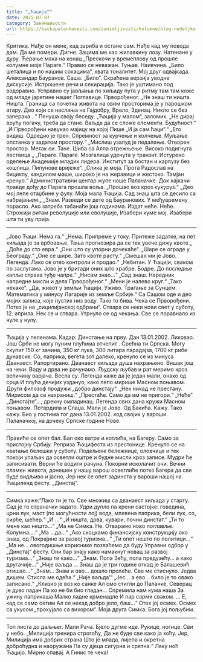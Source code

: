 ```yaml
---
title: "„Ћација“"
date: 2025-07-07
category: Занимљивости
url: https://backapalankavesti.com/zanimljivosti/kolumne/blog-nedeljko-bacina/cacija/
---
```


Критика.
Нађе он мене, кад зариба и остане сам.
Нађе кад му повода дам.
Да ме помери. Дигне.
Зацима ме као жилавкину лозу.
Натенане у дуру.
Ћерање мака на конац
„Прескочи у времеплову од прошле колумне
моје Параге.“ Правио се неважан.
Туњав. Наивчина. „Било шеталица и по нашим сокацима“,
хвата тоналитет.
Мој друг одвајкада.
Александар Бауранов. Саша.
„Било“. Скраћена верзија уводне дискусије.
Истрошене речи и секирација.
Тако је уштимано под водоравно.
Усправно су јављања по хиљаду пута
у ритму там там коже од младе јаретине
нашег Поглавице. Прворођеног.
„Не знаш ти ништа. Ништа. Граница са почетка живота
на овим просторима је у парошком атару.
Део који се наслања на Гајдобру, Врело,
Зденац. Никло се без заперака…“
Пенуша своју беседу.
„Ћација у малом“, заломих.
„Не дирај врућу погачу, треба да стане.
Ваљда да се сложе елементи. Будућност.“
„И Прворођени навукао мајицу на којој
Пише „И ја сам ћаци“.“
„Ето видиш. Одредио је трен.
Спремност за курчење и колчење.
Муљање опстанка у задатом простору.“
„Мислиш узалуд је педалење. Отворен простор.
Метак си. Тане. Шиба са Алпа отрежњење.
Високо подигнута лествица.„
„Параге. Параге. Мозгалица уденута у
транзит. Истурено оделење Академије младих лидера.
Институт за бостан и карпузу без кошпица.
Пипунове вријеже“.
„Слика је моја. Прота Радослав на бициклу,
кандилом маше, широко је на жеравици и жестоко.
Тамјан кренуо.“
Административни центар жупе наше Паланачке.
Док хајкачи правде дођу до Парага прошла воља.
„Прошао воз кроз кукуруз.“
„Део мој лепе отаџбине у фулу.
Моја мала Ћација. Сад знаш шта се десило
са набрајањем.„
„Знам. Разведи се дете од Бауранових.
У међувремену порасло.
Ако затреба табанаће још годинама.
Издат неће. Неће.
Строжији ритам револуције или еволуције,
Изабери куме мој. Изабери шта ти уву прија.
***
„Јово Ћаци. Нема га.“
„Нема. Припреме у току.
Притеже задатке, на пет хиљада је за врбовање.
Тања прогнозира да се тек увече дижу квоте.„
„Доће до сто евра.“ „Они што су упорни дочекаће“.
„Шире се ограде у Београду.“
„Оне се шире. Зато квоте расту.“
„Смешан ми је Јово. Легенда. Лако се
отео контроли и продао.“
„Небитан. У Ћацији, сваком по заслугама.
Јово је у бригади оних што храбре. Бодре.
До последње капље страха туђе чапре.“
„Нисам знао…“
„Сад знаш. Наредник напредне мисли и дела Прворођеног.“
„Мени је налево круг.“
„Тако некако“.
„Да, живот у земљи Ћацији. Уживо.
Трагање за Сунцем. Математика у минусу
Лагарије из земље Србије.“
Са Сашом оде и део мојих записа, које пустих низ воду.
Тако то бива.
Чека се Прворођени. Потез је на „сицилијанској одбрани“.
Ствара се неки нови свет у суботу, 12. априла.
Нек се и ствара. Утрнуло се од чекања.
Све се поравнало из нуле у нулу.
***
Ћација у пеленама.
Кадар: Динстање на прву.
Дан 13.01.2002. Ликовао.
Још Срби не могу пуним плућима отчепит .
Срећна ти Српска. Могу скупит 150 кг зачина,
350 кг лука, 300 литара парадајза, 1700 кг рибе дунавске.
Со, паприка, вегета зот далеко, кренуло се из минуса
Дванаест. Рапортирано.
Дванаест хиљада душа нахрањено. Вишак још на чеки.
Воду и дрва не рачунамо. Људску љубав и рат
меримо кроз величину варјача.
Весла су.
Легенда каже да је један мали, онако од срца
И плућа дечијих уздануо, како лепо мирише
Масном поњавом.
Други филозоф продужи „добро динстају“.
„Нек никад не престану. Мирисом да се нахраниш.“
„Престаће. Само да им не пригори.“
„Неће“
„Динстајте“…, дрекну омладинац.
Легенда ових дана кружи Масном поњавом.
Потврдила и Слаџа.
Мали је Јово.
Од Бакића. Кажу. Тако кажу.
Био у гостима тог дана 13.01.2002. код својих у вароши.
Паланачкој, на дочеку Српске године Нове.
***
Правиће се опет бал.
Бал око ватре и котлића, на Багеру.
Само за пристојну Србију.
Реприза Ћацифеста из престонице.
Кренуло се на хватање белешки у суботу.
Подељене бележнице, оловчице и тек покоји упаљач
да осветли оштре и будне мисли кроз записе.
Мудри ће записивати.
Верни ће водити рачуна.
Покорни исколачит очи.
Вечни пламен живота, донешен у нашу варош
осветлиће потез Багера да све буде видљиво и јасно,
Јер нек се опет задинста у вароши нашој
на Ћациленд фесту.
„Динстај“.
***
Симка каже:“Лако ти је то. Све множиш
са дванаест хиљада у старту.
Сад је то страначки задато. Удри дупло
па крени састојке: говедина, црни лук,
маст (по могућности лој) вода, млевена
паприка, бели лук, со, сирће, шећер.“
„И …“
„И ништа, дрва, кувари, почни динстат.“
„Ти то мене као нешто…“
„Ма не Симка. Не. Отварамо ново поглавље.
Колумна….“
„Ма …да…“
„Ако скоцкамо финансијску конструкцију око знаш,
од Покрајине за развој туризма…“
„Ти опет нешто по политици…“
„Ма не… овогодишње кориснике позваћемо да буду
Управни одбор у „Динстај“ фесту.
Они бар знају како намакнут новац за развој туризма…“
„Знаш ти како…“
„Знам. Пола Зећу, пола предузећу… а како другачије…“
„Није ваљда … Знаш да је три године откад је Балашевић отишао…“
„Знам… Знам и ово… дошло пролеће.
Све ме стиснуло. Једва дишем. Стисла ме одећа.“
„Није ваљда’“
„Јес… а ево… било је то овако записано.“
„Клизио је воз ко санке
Ал смо стигли до Паланке,
Северац је дуво ладан
Па ко не би био гладан…
Спремила нам кума наша
За ужину паприкаша
Малко ладне крменадле
И пар сарми сваком.
… Е, кад се само сетим
Ал се некад добро јело, баш…“
Отех јој осмех.
Осмех са укусом „прохујало са вихором“.
Моја друга Симка.
Бога јој пољубим.
***
Топ листа до даљњег. Мали Рача. Бјело дугме иде.
Рукице, ногице. Сви у небо.
„Милиција тренира строгоћу,
Да не буде све како ја хоћу.
Јер,
Милиција има добрих страна
Што је млада, лијепа и окретна
доброћудна и наоружана
Па су дјеца сигурна и сретна.“
Лаку ноћ Ћацијо.
Мирно спавај.
А Гинис те чека!
